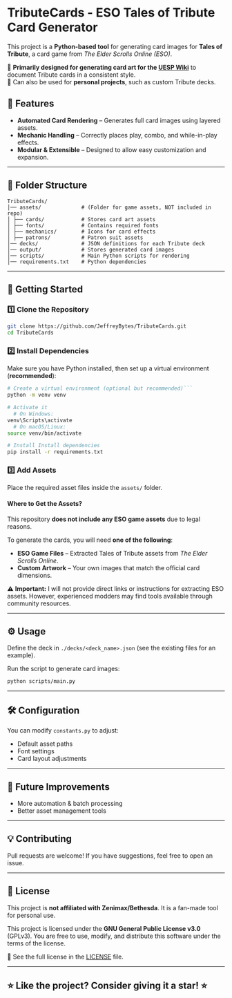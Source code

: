 # TributeCards - ESO Tales of Tribute Card Generator

This project is a **Python-based tool** for generating card images for **Tales of Tribute**, a card game from *The Elder Scrolls Online (ESO)*.

🔹 **Primarily designed for generating card art for the [UESP Wiki](https://en.uesp.net/wiki/Main_Page)** to document Tribute cards in a consistent style.  
🔹 Can also be used for **personal projects**, such as custom Tribute decks.

## 📌 Features
- **Automated Card Rendering** – Generates full card images using layered assets.
- **Mechanic Handling** – Correctly places play, combo, and while-in-play effects.
- **Modular & Extensible** – Designed to allow easy customization and expansion.

---

## 📂 Folder Structure
```
TributeCards/
│── assets/             # (Folder for game assets, NOT included in repo) 
│ ├── cards/            # Stores card art assets 
│ ├── fonts/            # Contains required fonts 
│ ├── mechanics/        # Icons for card effects 
│ ├── patrons/          # Patron suit assets
│── decks/              # JSON definitions for each Tribute deck
│── output/             # Stores generated card images 
│── scripts/            # Main Python scripts for rendering 
│── requirements.txt    # Python dependencies
```

---

## 🚀 Getting Started

### 1️⃣ **Clone the Repository**
```bash
git clone https://github.com/JeffreyBytes/TributeCards.git
cd TributeCards
```

### 2️⃣ **Install Dependencies**
Make sure you have Python installed, then set up a virtual environment (**recommended**):
```bash
# Create a virtual environment (optional but recommended)```
python -m venv venv

# Activate it
  # On Windows:
venv\Scripts\activate
  # On macOS/Linux:
source venv/bin/activate

# Install Install dependencies
pip install -r requirements.txt
```

### 3️⃣ **Add Assets**
Place the required asset files inside the `assets/` folder.

#### Where to Get the Assets?
This repository **does not include any ESO game assets** due to legal reasons.  

To generate the cards, you will need **one of the following**:

- **ESO Game Files** – Extracted Tales of Tribute assets from *The Elder Scrolls Online*.
- **Custom Artwork** – Your own images that match the official card dimensions.

⚠️ **Important:** I will not provide direct links or instructions for extracting ESO assets. However, experienced modders may find tools available through community resources.

---

## ⚙️ Usage
Define the deck in `./decks/<deck_name>.json` (see the existing files for an example).

Run the script to generate card images:
```bash
python scripts/main.py
```

---

## 🛠️ Configuration
You can modify `constants.py` to adjust:
- Default asset paths
- Font settings
- Card layout adjustments

---

## 🎯 Future Improvements

- More automation & batch processing
- Better asset management tools

---

## 💡 Contributing

Pull requests are welcome! If you have suggestions, feel free to open an issue.

---

## 📜 License

This project is **not affiliated with Zenimax/Bethesda**. It is a fan-made tool for personal use.

This project is licensed under the **GNU General Public License v3.0** (GPLv3).
You are free to use, modify, and distribute this software under the terms of the license.

🔗 See the full license in the [LICENSE](LICENSE) file.

---

## ⭐ Like the project? Consider giving it a star! ⭐